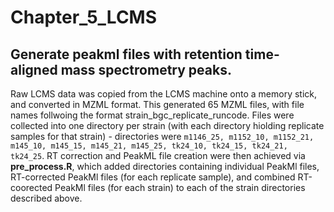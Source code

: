 # Chapter_5_LCMS
## Generate peakml files with retention time-aligned mass spectrometry peaks.
Raw LCMS data was copied from the LCMS machine onto a memory stick, and converted in MZML format.  This generated 65 MZML files, with file names follwoing the format strain_bgc_replicate_runcode.  Files were collected into one directory per strain (with each directory hiolding replicate samples for that strain) - directories were
```m1146_25, m1152_10, m1152_21, m145_10, m145_15, m145_21, m145_25, tk24_10, tk24_15, tk24_21, tk24_25```.  RT correction and PeakML file creation were then achieved via **pre_process.R**, which added directories containing individual PeakMl files, RT-corrected PeakMl files (for each replicate sample), and combined RT-coorected PeakMl files (for each strain) to each of the strain directories described above. 

        

